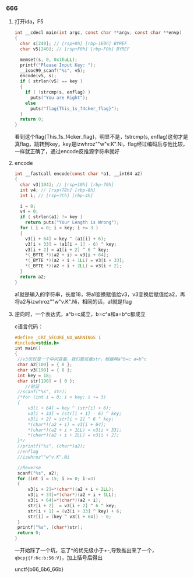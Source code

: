 ### 666

1. 打开ida，F5

   ~~~ c
   int __cdecl main(int argc, const char **argv, const char **envp)
   {
     char s[240]; // [rsp+0h] [rbp-1E0h] BYREF
     char v5[240]; // [rsp+F0h] [rbp-F0h] BYREF
   
     memset(s, 0, 0x1EuLL);
     printf("Please Input Key: ");
     __isoc99_scanf("%s", v5);
     encode(v5, s);
     if ( strlen(v5) == key )
     {
       if ( !strcmp(s, enflag) )
         puts("You are Right");
       else
         puts("flag{This_1s_f4cker_flag}");
     }
     return 0;
   }
   ~~~

   看到这个flag{This_1s_f4cker_flag}，明显不是，!strcmp(s, enflag)这句才是真flag，跳转到key，key是izwhroz""w"v.K".Ni，flag经过编码后与他比较，一样就正确了，通过encode反推源字符串就好

2. encode

   ~~~ c
   int __fastcall encode(const char *a1, __int64 a2)
   {
     char v3[104]; // [rsp+10h] [rbp-70h]
     int v4; // [rsp+78h] [rbp-8h]
     int i; // [rsp+7Ch] [rbp-4h]
   
     i = 0;
     v4 = 0;
     if ( strlen(a1) != key )
       return puts("Your Length is Wrong");
     for ( i = 0; i < key; i += 3 )
     {
       v3[i + 64] = key ^ (a1[i] + 6);
       v3[i + 33] = (a1[i + 1] - 6) ^ key;
       v3[i + 2] = a1[i + 2] ^ 6 ^ key;
       *(_BYTE *)(a2 + i) = v3[i + 64];
       *(_BYTE *)(a2 + i + 1LL) = v3[i + 33];
       *(_BYTE *)(a2 + i + 2LL) = v3[i + 2];
     }
     return a2;
   }
   ~~~

   a1就是输入的字符串，长度18，将a1变换赋值给v3，v3变换后赋值给a2，再将a2与izwhroz""w"v.K".Ni，相同的话，a1就是flag

3. 逆向时，一个表达式，a^b=c成立，b=c^a和a=b^c都成立

   c语言代码：

   ~~~ c
   #define _CRT_SECURE_NO_WARNINGS 1
   #include<stdio.h>
   int main()
   {
   	//v3仅仅是一个中间变量，我们要反推str，根据啊a^b=c a=b^c
   	char a2[100] = { 0 };
   	char v3[190] = { 0 };
   	int key = 18;
   	char str[190] = { 0 };
       //验证
   	//scanf("%s", str);
   	/*for (int i = 0; i < key; i += 3)
   	{
   		v3[i + 64] = key ^ (str[i] + 6);
   		v3[i + 33] = (str[i + 1] - 6) ^ key;
   		v3[i + 2] = str[i + 2] ^ 6 ^ key;
   		*(char*)(a2 + i) = v3[i + 64];
   		*(char*)(a2 + i + 1LL) = v3[i + 33];
   		*(char*)(a2 + i + 2LL) = v3[i + 2];
   	}*/
   	//printf("%s", (char*)a2);
   	//enflag 
   	//izwhroz""w"v.K".Ni
   
   	//Reverse
   	scanf("%s", a2);
   	for (int i = 15; i >= 0; i-=3)
   	{
   		v3[i + 2]=*(char*)(a2 + i + 2LL);
   		v3[i + 33]=*(char*)(a2 + i + 1LL);
   		v3[i + 64]=*(char*)(a2 + i);
   		str[i + 2]  = v3[i + 2] ^ 6 ^ key;
   		str[i + 1] = (v3[i + 33] ^ key) + 6;
   		str[i] = (key ^ v3[i + 64]) - 6;
   	}
   	printf("%s", (char*)str);
   	return 0;
   }
   ~~~

   一开始踩了一个坑，忘了^的优先级小于+-,导致推出来了一个，`qbcpj{f:6c:b:S6:V}`，加上括号后得出

   unctf{b66_6b6_66b}

